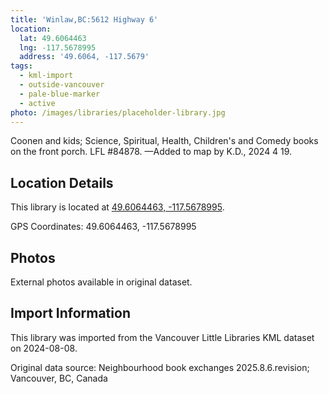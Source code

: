 ```yaml
---
title: 'Winlaw,BC:5612 Highway 6'
location:
  lat: 49.6064463
  lng: -117.5678995
  address: '49.6064, -117.5679'
tags:
  - kml-import
  - outside-vancouver
  - pale-blue-marker
  - active
photo: /images/libraries/placeholder-library.jpg
---
```

Coonen and kids; Science, Spiritual, Health, Children's and Comedy books on the front porch. 
LFL #84878.
—Added to map by K.D., 2024 4 19. 

## Location Details

This library is located at [49.6064463, -117.5678995](https://www.google.com/maps?q=49.6064463,-117.5678995).

GPS Coordinates: 49.6064463, -117.5678995

## Photos

External photos available in original dataset.

## Import Information

This library was imported from the Vancouver Little Libraries KML dataset on 2024-08-08.

Original data source: Neighbourhood book exchanges 2025.8.6.revision; Vancouver, BC, Canada
